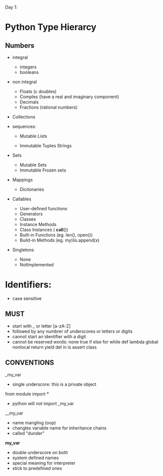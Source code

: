 Day 1:
# Python Type Hierarcy

## Numbers
- integral
    - integers
    - booleans

- non integral
    - Floats (c doubles)
    - Comples (have a real and imaginary component)
    - Decimals
    - Fractions (rational numbers)

- Collections

- sequences:
    - Mutable
        Lists

    - Immutable
        Tuples
        Strings

- Sets
    - Mutable
        Sets
    - Immutable
        Frozen sets

- Mappings
    - Dicitonaries

- Callables
    - User-defined functions
    - Generators
    - Classes
    - Instance Methods
    - Class Instances ( __call__())
    - Built-in Functions (eg. len(), open())
    - Build-in Methods (eg. my)lis.append(x)

- Singletons
    - None
    - NotImplemented


# Identifiers:
- case sensitive 

## MUST
- start with _ or letter [a-zA-Z]
- followed by any numbrer of underscores or letters or digits
- cannot start an identifier with a digit
- cannot be reserved words:
    none
    true
    if else
    for while def lambda global nonlocal return yield
    del in is assert class

## CONVENTIONS
_my_var
- single underscore: this is a private object

from module import *
- python will not import _my_var

__my_var
- name mangling (oop)
- changles variable name for inheritance chains
- called "dunder"

__my_var__
- double underscore on both
- system defined names
- special meaning for interpreter
- stick to predefined ones